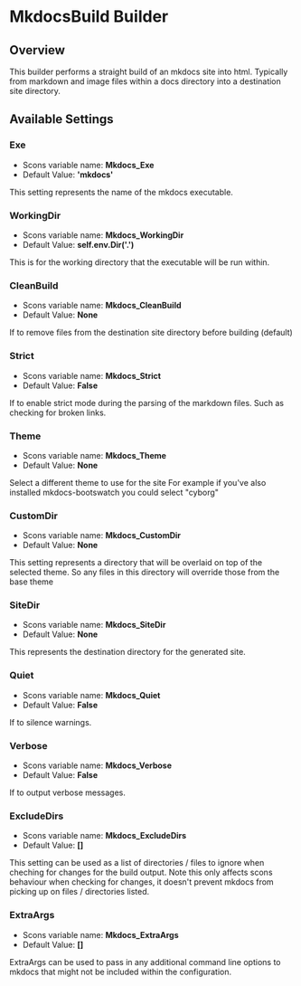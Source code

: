 # MkdocsBuild Builder


## Overview

This builder performs a straight build of an mkdocs site into html.
Typically from markdown and image files within a docs directory into a destination site directory.


## Available Settings

### Exe

  * Scons variable name: **Mkdocs_Exe**
  * Default Value: **'mkdocs'**

This setting represents the name of the mkdocs executable.


### WorkingDir

  * Scons variable name: **Mkdocs_WorkingDir**
  * Default Value: **self.env.Dir('.')**

This is for the working directory that the executable will be run within.


### CleanBuild

  * Scons variable name: **Mkdocs_CleanBuild**
  * Default Value: **None**

If to remove files from the destination site directory before building (default)


### Strict

  * Scons variable name: **Mkdocs_Strict**
  * Default Value: **False**

If to enable strict mode during the parsing of the markdown files.
Such as checking for broken links.


### Theme

  * Scons variable name: **Mkdocs_Theme**
  * Default Value: **None**

Select a different theme to use for the site
For example if you've also installed mkdocs-bootswatch you could select "cyborg"


### CustomDir

  * Scons variable name: **Mkdocs_CustomDir**
  * Default Value: **None**

This setting represents a directory that will be overlaid on top of the selected theme.
So any files in this directory will override those from the base theme


### SiteDir

  * Scons variable name: **Mkdocs_SiteDir**
  * Default Value: **None**

This represents the destination directory for the generated site.


### Quiet

  * Scons variable name: **Mkdocs_Quiet**
  * Default Value: **False**

If to silence warnings.


### Verbose

  * Scons variable name: **Mkdocs_Verbose**
  * Default Value: **False**

If to output verbose messages.


### ExcludeDirs

  * Scons variable name: **Mkdocs_ExcludeDirs**
  * Default Value: **[]**

This setting can be used as a list of directories / files to ignore when cheching for changes for the build output.
Note this only affects scons behaviour when checking for changes,
it doesn't prevent mkdocs from picking up on files / directories listed.


### ExtraArgs

  * Scons variable name: **Mkdocs_ExtraArgs**
  * Default Value: **[]**

ExtraArgs can be used to pass in any additional command line options to mkdocs
that might not be included within the configuration.
